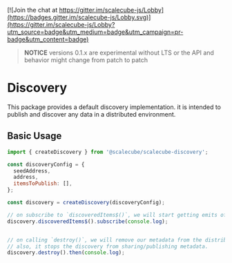 [![Join the chat at https://gitter.im/scalecube-js/Lobby](https://badges.gitter.im/scalecube-js/Lobby.svg)](https://gitter.im/scalecube-js/Lobby?utm_source=badge&utm_medium=badge&utm_campaign=pr-badge&utm_content=badge)

> **NOTICE** versions 0.1.x are experimental without LTS or the API and behavior might change from patch to patch

# Discovery

This package provides a default discovery implementation.
it is intended to publish and discover any data in a distributed environment.

## Basic Usage

```javascript
import { createDiscovery } from '@scalecube/scalecube-discovery';

const discoveryConfig = {
  seedAddress,
  address,
  itemsToPublish: [],
};

const discovery = createDiscovery(discoveryConfig);

// on subscribe to `discoveredItems$()`, we will start getting emits of the distributed environment's latest state.
discovery.discoveredItems$().subscribe(console.log); 


// on calling `destroy()`, we will remove our metadata from the distributed environment. 
// also, it stops the discovery from sharing/publishing metadata.
discovery.destroy().then(console.log); 
```
